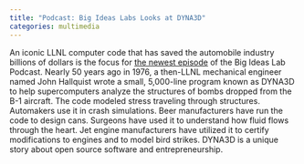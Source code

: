 ```yaml
---
title: "Podcast: Big Ideas Labs Looks at DYNA3D"
categories: multimedia
---
```


An iconic LLNL computer code that has saved the automobile industry billions of dollars is the focus for [the newest episode](https://www.llnl.gov/article/52026/big-ideas-lab-looks-how-dyna3d-has-served-workhorse-american-industry-nearly-50-years) of the Big Ideas Lab Podcast. Nearly 50 years ago in 1976, a then-LLNL mechanical engineer named John Hallquist wrote a small, 5,000-line program known as DYNA3D to help supercomputers analyze the structures of bombs dropped from the B-1 aircraft. The code modeled stress traveling through structures. Automakers use it in crash simulations. Beer manufacturers have run the code to design cans. Surgeons have used it to understand how fluid flows through the heart. Jet engine manufacturers have utilized it to certify modifications to engines and to model bird strikes. DYNA3D is a unique story about open source software and entrepreneurship.
